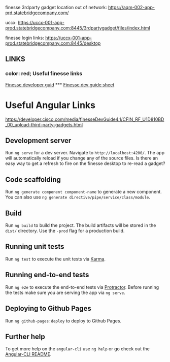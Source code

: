 finesse 3rdparty gadget location
out of network: https://aqm-002-app-prd.statebridgecompany.com/

uccx: https://uccx-001-app-prod.statebridgecompany.com:8445/3rdpartygadget/files/index.html

finesse login links:
https://uccx-001-app-prod.statebridgecompany.com:8445/desktop


## LINKS   
### <styl> color: red; </style> Useful finesse links
   <a href="https://developer.cisco.com/media/finesseDevGuide4.1/">Finesse developer guid</a> ***
   <a href="https://developer.cisco.com/media/finesseDevGuide4.1/CFIN_RF_D91DEB3D_00_dialog-update-call-variable-data.html">Finesse dev guide sheet</a>
  
# Useful Angular Links

https://developer.cisco.com/media/finesseDevGuide4.1/CFIN_RF_U1D810BD_00_upload-third-party-gadgets.html


## Development server
Run `ng serve` for a dev server. Navigate to `http://localhost:4200/`. The app will automatically reload if you change any of the source files.
Is there an easy way to get a refresh to fire on the finesse desktop to re-read a gadget?


## Code scaffolding

Run `ng generate component component-name` to generate a new component. You can also use `ng generate directive/pipe/service/class/module`.

## Build

Run `ng build` to build the project. The build artifacts will be stored in the `dist/` directory. Use the `-prod` flag for a production build.

## Running unit tests

Run `ng test` to execute the unit tests via [Karma](https://karma-runner.github.io).

## Running end-to-end tests

Run `ng e2e` to execute the end-to-end tests via [Protractor](http://www.protractortest.org/).
Before running the tests make sure you are serving the app via `ng serve`.

## Deploying to Github Pages

Run `ng github-pages:deploy` to deploy to Github Pages.

## Further help

To get more help on the `angular-cli` use `ng help` or go check out the [Angular-CLI README](https://github.com/angular/angular-cli/blob/master/README.md).
